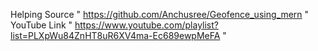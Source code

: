 Helping Source " https://github.com/Anchusree/Geofence_using_mern "
YouTube Link " https://www.youtube.com/playlist?list=PLXpWu84ZnHT8uR6XV4ma-Ec689ewpMeFA "
